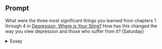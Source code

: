 ---
---

## Prompt

What were the three most significant things you learned from chapters 1 through 4 in [Depression, Where is Your Sting?] How has this changed the way you view depression and those who suffer from it? (Saturday)

[Depression, Where is Your Sting?]: https://read.amazon.com/?asin=B08Y2B6B7C

<details>
  <summary>Essay</summary>
  <p>
    I’ve learned from the book that depression is not what I thought it was. Depression is a multidimensional wound that cannot be healed by reducing it only to biological dysfunction. The term “sickness” is a social construct that exacerbates the pain beyond the person and into public scrutiny and stigmatization. Finally, the local church and the Bible can offer significant hope to depression sufferers. 
  </p>

  <p>
    I sympathize with those ravaged by depression but unable to grasp its brutality on a person’s soul. McBain’s exposition on depression helps illuminate a complex subject hidden under my ignorance. “Depression is a total body experience that isolates the sufferer from everything real” (p. 22). The story of Robert Taylor’s drowning helps me conceptualize the isolation the sufferer goes through. Surrounded by death, detached from reality, alienated from the very people trying desperately to help. The biblical story of a father kneeling before Jesus begging to heal his son who “has seizures and suffers terribly” (Mat 17:15) exemplifies this desperation. Exasperated, the father says, “I brought him to your disciples, and they could not heal him” (verse 17). This statement spotlights the deficiency of the church to be Jesus to those who are sufferings and, to a greater extent, my failure as a disciple of the Lord. McBain’s personal story and research have illuminated my ignorance and agnosy about depression and compelled me to learn and hopefully engage in a spiritually meaningful way.
  </p>

  <p>
    “Depression is a fleshly and physical reality that creates a barrier that separates what the sufferer’s intellect knows is happening from the things they actually experience” (p. 23). McBain describes depression as three related but distinct phenomena: depression as a disease, an illness, and a sickness. Depression as a disease has been my general sentiment. Still, when McBain phrases, “according to the medical model, the root of depression is always biological,” it caused me to reassess my views. As an illness, depression is “something the person has” rather than a “physical abnormality” (p.24). The distinction between depression as a disease and an illness helps me see depression as more than mere somatic but phenomenological and spiritual. But what I found most intriguing is McBain’s explanation of depression as a sickness. “The term ‘sickness’ corresponds to the way society sees the illness” (p. 26). When the Shunammite woman’s son died, Elijah sent Gehazi to heal the lad, but the woman refused (2 Kings 4:30). Elijah’s perception of the boy’s condition does not match reality — the boy is dead. Depression is not what I think it should be; I must learn to recognize its destructive effects on the minds and hearts of the sufferers. I must entreat the Lord to come and heal.
  </p>

  <blockquote>
    Our society and the church may need encouragement to talk about mental illness and depression, but the Bible is not quiet about the problem. (p. 56)
  </blockquote>

  <p>
    Liturgy and worship help depression sufferers find comfort and hope. McBain cites Swinton’s research that the Psalms help sufferers express “their feelings when their intellect could not comprehend what exactly they were experiencing” (p. 57). The Lord knows all our needs, whether they are physical, emotional, psychological, or spiritual.
  </p>

  <blockquote>
    And the LORD said, I have surely seen the affliction of my people which are in Egypt, and have heard their cry by reason of their taskmasters; for I know their sorrows. (Ex 3:7)
  </blockquote>

  <p>
    He sent Moses — an old man and an outcast — to deliver his people out of bondage. God knows our pain and uses the “foolish things of the world” to accomplish His mighty work of redemption for those suffering from depression.
  </p>
  <samp>100</samp>
</details>
